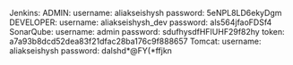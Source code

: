 Jenkins:
    ADMIN:
        username: aliakseishysh
        password: 5eNPL8LD6ekyDgm
    DEVELOPER:
        username: aliakseishysh_dev
        password: als564jfaoFDSf4
SonarQube:
    username: admin
    password: sdufhysdfHFIUHF29f82hy
    token: a7a93b8dcd52dea83f21dfac28ba176c9f888657
Tomcat:
    username: aliakseishysh
    password: dalshd*@FY(*ffjkn